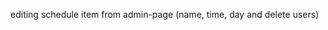 editing schedule item from admin-page (name, time, day and delete users)


 <!-- 	"username": "admin",
	"password": "eb1^^$!@",
	"admin": true,
	"email": "norenkonikita@gmail.com",
	"JWT_SECRET": "asokmt(0222asdf23rfsava241rfgeb1^^$!@"
 -->